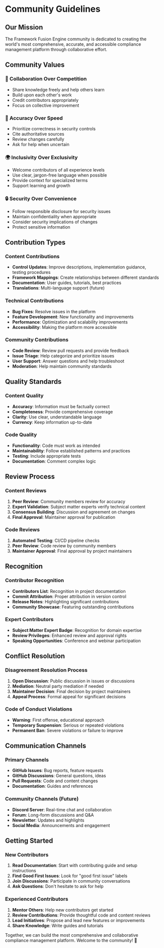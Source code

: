 
# Community Guidelines

## Our Mission

The Framework Fusion Engine community is dedicated to creating the world's most comprehensive, accurate, and accessible compliance management platform through collaborative effort.

## Community Values

### 🤝 Collaboration Over Competition
- Share knowledge freely and help others learn
- Build upon each other's work
- Credit contributors appropriately
- Focus on collective improvement

### 🎯 Accuracy Over Speed
- Prioritize correctness in security controls
- Cite authoritative sources
- Review changes carefully
- Ask for help when uncertain

### 🌍 Inclusivity Over Exclusivity
- Welcome contributors of all experience levels
- Use clear, jargon-free language when possible
- Provide context for specialized terms
- Support learning and growth

### 🔒 Security Over Convenience
- Follow responsible disclosure for security issues
- Maintain confidentiality when appropriate
- Consider security implications of changes
- Protect sensitive information

## Contribution Types

### Content Contributions
- **Control Updates**: Improve descriptions, implementation guidance, testing procedures
- **Framework Mappings**: Create relationships between different standards
- **Documentation**: User guides, tutorials, best practices
- **Translations**: Multi-language support (future)

### Technical Contributions
- **Bug Fixes**: Resolve issues in the platform
- **Feature Development**: New functionality and improvements
- **Performance**: Optimization and scalability improvements
- **Accessibility**: Making the platform more accessible

### Community Contributions
- **Code Review**: Review pull requests and provide feedback
- **Issue Triage**: Help categorize and prioritize issues
- **User Support**: Answer questions and help troubleshoot
- **Moderation**: Help maintain community standards

## Quality Standards

### Content Quality
- **Accuracy**: Information must be factually correct
- **Completeness**: Provide comprehensive coverage
- **Clarity**: Use clear, understandable language
- **Currency**: Keep information up-to-date

### Code Quality
- **Functionality**: Code must work as intended
- **Maintainability**: Follow established patterns and practices
- **Testing**: Include appropriate tests
- **Documentation**: Comment complex logic

## Review Process

### Content Reviews
1. **Peer Review**: Community members review for accuracy
2. **Expert Validation**: Subject matter experts verify technical content
3. **Consensus Building**: Discussion and agreement on changes
4. **Final Approval**: Maintainer approval for publication

### Code Reviews
1. **Automated Testing**: CI/CD pipeline checks
2. **Peer Review**: Code review by community members
3. **Maintainer Approval**: Final approval by project maintainers

## Recognition

### Contributor Recognition
- **Contributors List**: Recognition in project documentation
- **Commit Attribution**: Proper attribution in version control
- **Release Notes**: Highlighting significant contributions
- **Community Showcase**: Featuring outstanding contributions

### Expert Contributors
- **Subject Matter Expert Badge**: Recognition for domain expertise
- **Review Privileges**: Enhanced review and approval rights
- **Speaking Opportunities**: Conference and webinar participation

## Conflict Resolution

### Disagreement Resolution Process
1. **Open Discussion**: Public discussion in issues or discussions
2. **Mediation**: Neutral party mediation if needed
3. **Maintainer Decision**: Final decision by project maintainers
4. **Appeal Process**: Formal appeal for significant decisions

### Code of Conduct Violations
- **Warning**: First offense, educational approach
- **Temporary Suspension**: Serious or repeated violations
- **Permanent Ban**: Severe violations or failure to improve

## Communication Channels

### Primary Channels
- **GitHub Issues**: Bug reports, feature requests
- **GitHub Discussions**: General questions, ideas
- **Pull Requests**: Code and content changes
- **Documentation**: Guides and references

### Community Channels (Future)
- **Discord Server**: Real-time chat and collaboration
- **Forum**: Long-form discussions and Q&A
- **Newsletter**: Updates and highlights
- **Social Media**: Announcements and engagement

## Getting Started

### New Contributors
1. **Read Documentation**: Start with contributing guide and setup instructions
2. **Find Good First Issues**: Look for "good first issue" labels
3. **Join Discussions**: Participate in community conversations
4. **Ask Questions**: Don't hesitate to ask for help

### Experienced Contributors
1. **Mentor Others**: Help new contributors get started
2. **Review Contributions**: Provide thoughtful code and content reviews
3. **Lead Initiatives**: Propose and lead new features or improvements
4. **Share Knowledge**: Write guides and tutorials

Together, we can build the most comprehensive and collaborative compliance management platform. Welcome to the community! 🎉
